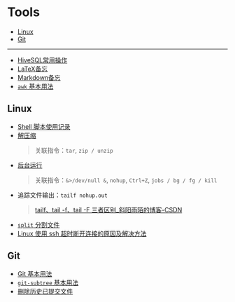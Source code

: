 Tools
===
<!--info
toc_id: tools
-->

<!-- TOC -->
- [Linux](#linux)
- [Git](#git)

---

- [HiveSQL常用操作](./_archives/2022/04/HiveSQL常用操作.md)
- [LaTeX备忘](./_archives/2022/04/LaTeX备忘.md)
- [Markdown备忘](./_archives/2022/04/Markdown备忘.md)
- [`awk` 基本用法](./_archives/2022/06/awk基本用法.md)
<!-- TOC -->


## Linux
- [Shell 脚本使用记录](./_archives/2022/07/Shell脚本使用记录.md)
- [解压缩](./_archives/2022/06/Linux解压缩.md)
    > 关联指令：`tar`, `zip / unzip`
- [后台运行](./_archives/2022/06/Linux后台运行.md)
    > 关联指令：`&>/dev/null &`, `nohup`, `Ctrl+Z`, `jobs / bg / fg / kill`
- 追踪文件输出：`tailf nohup.out`
    > [tailf、tail -f、tail -F 三者区别_斜阳雨陌的博客-CSDN](https://blog.csdn.net/qq_15037231/article/details/78404261)
- [`split` 分割文件](./_archives/2022/06/split分割文件.md)
- [Linux 使用 ssh 超时断开连接的原因及解决方法](http://bluebiu.com/blog/linux-ssh-session-alive.html)


## Git

- [Git 基本用法](./_archives/2022/06/git基本用法.md)
- [`git-subtree` 基本用法](./_archives/2022/06/git-subtree的基本用法.md)
- [删除历史已提交文件](./_archives/2025/08/git-删除历史已提交文件.md)